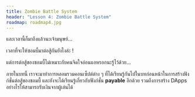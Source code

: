 ```yaml
---
title: Zombie Battle System
header: "Lesson 4: Zombie Battle System"
roadmap: roadmap4.jpg
---
```


และเวลานี้ก็มาถึงแล้วนะเจ้ามนุษย์...

เวลาที่จะให้ซอมบี้มาต่อสู้กันยังไงล่ะ !

แต่การต่อสู้ของซอมบี้ไม่เหมาะกับคนจิดใจอ่อนแอหรอกนะรู้ไว้ด้วย...

ภายในบทนี้ เราจะมาทำการหลอมรวมคอนเซ็ปต์ต่าง ๆ ที่ได้เรียนรู้กันไปในบทก่อนหน้าในการสร้างฟังก์ชั่นต่อสู้ของซอมบี้ และยังจะได้เรียนรู้เกี่ยวกับฟังก์ชั่น **payable** อีกด้วย รวมถึงการสร้าง DApps อย่างไรให้สามารถรับเงินจากผู้เล่นได้
